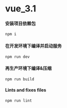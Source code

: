 # vue_3.1

#### 安装项目依赖包
```
npm i
```

#### 在开发环境下编译并启动服务
```
npm run dev
```

#### 再生产环境下编译&压缩
```
npm run build
```

#### Lints and fixes files
```
npm run lint
```




